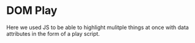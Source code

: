 # DOM Play

Here we used JS to be able to highlight mulitple things at once with data attributes in the form of a play script.
